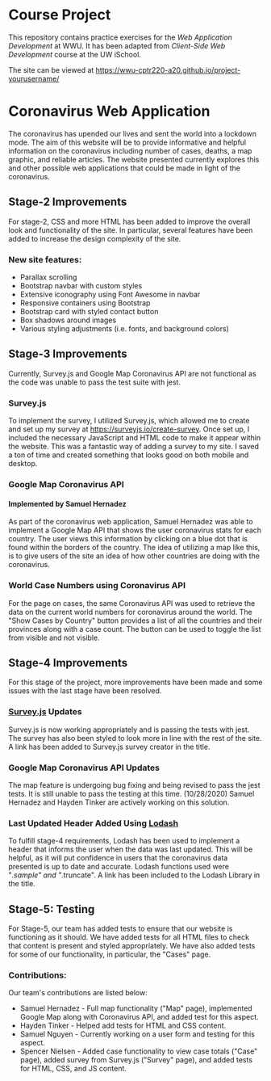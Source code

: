 # Course Project

This repository contains practice exercises for the _Web Application Development_ at WWU.
It has been adapted from _Client-Side Web Development_ course at the UW iSchool.

The site can be viewed at <https://wwu-cptr220-a20.github.io/project-yourusername/>

# Coronavirus Web Application

The coronavirus has upended our lives and sent the world into a lockdown mode. The aim of this website will be to provide informative and helpful information on the coronavirus including number of cases, deaths, a map graphic, and reliable articles. The website presented currently explores this and other possible web applications that could be made in light of the coronavirus.

## Stage-2 Improvements

For stage-2, CSS and more HTML has been added to improve the overall look and functionality of the site. In particular, several features have been added to increase the design complexity of the site.

### New site features:
* Parallax scrolling
* Bootstrap navbar with custom styles
* Extensive iconography using Font Awesome in navbar
* Responsive containers using Bootstrap
* Bootstrap card with styled contact button
* Box shadows around images
* Various styling adjustments (i.e. fonts, and background colors)

## Stage-3 Improvements

Currently, Survey.js and Google Map Coronavirus API are not functional as the code was unable to pass the test suite with jest.

### Survey.js

To implement the survey, I utilized Survey.js, which allowed me to create and set up my survey at https://surveyjs.io/create-survey. Once set up, I included the necessary JavaScript and HTML code to make it appear within the website. This was a fantastic way of adding a survey to my site. I saved a ton of time and created something that looks good on both mobile and desktop.

### Google Map Coronavirus API
#### Implemented by Samuel Hernadez

As part of the coronavirus web application, Samuel Hernadez was able to implement a Google Map API that shows the user coronavirus stats for each country. The user views this information by clicking on a blue dot that is found within the borders of the country. The idea of utilizing a map like this, is to give users of the site an idea of how other countries are doing with the coronavirus.

### World Case Numbers using Coronavirus API

For the page on cases, the same Coronavirus API was used to retrieve the data on the current world numbers for coronavirus around the world. The "Show Cases by Country" button provides a list of all the countries and their provinces along with a case count. The button can be used to toggle the list from visible and not visible.

## Stage-4 Improvements

For this stage of the project, more improvements have been made and some issues with the last stage have been resolved.

### [Survey.js](https://surveyjs.io/create-survey) Updates

Survey.js is now working appropriately and is passing the tests with jest. The survey has also been styled to look more in line with the rest of the site. A link has been added to Survey.js survey creator in the title.

### Google Map Coronavirus API Updates

The map feature is undergoing bug fixing and being revised to pass the jest tests. It is still unable to pass the testing at this time. (10/28/2020) Samuel Hernadez and Hayden Tinker are actively working on this solution.

### Last Updated Header Added Using [Lodash](https://lodash.com/)

To fulfill stage-4 requirements, Lodash has been used to implement a header that informs the user when the data was last updated. This will be helpful, as it will put confidence in users that the coronavirus data presented is up to date and accurate. Lodash functions used were "_.sample" and "_.truncate". A link has been included to the Lodash Library in the title.

## Stage-5: Testing

For Stage-5, our team has added tests to ensure that our website is functioning as it should. We have added tests for all HTML files to check that content is present and styled appropriately. We have also added tests for some of our functionality, in particular, the "Cases" page.

### Contributions:

Our team's contributions are listed below:
* Samuel Hernadez - Full map functionality ("Map" page), implemented Google Map along with Coronavirus API, and added test for this aspect.
* Hayden Tinker   - Helped add tests for HTML and CSS content.
* Samuel Nguyen   - Currently working on a user form and testing for this aspect.
* Spencer Nielsen - Added case functionality to view case totals ("Case" page), added survey from Survey.js ("Survey" page), and added tests for HTML, CSS, and JS content.

